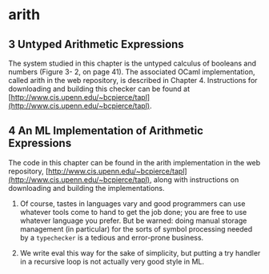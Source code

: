 arith
======


3 Untyped Arithmetic Expressions
---------------------------------

The system studied in this chapter is the untyped calculus of booleans and numbers (Figure 3- 2, on page 41). The associated OCaml implementation, called arith in the web repository, is described in Chapter 4. Instructions for downloading and building this checker can be found at [http://www.cis.upenn.edu/~bcpierce/tapl](http://www.cis.upenn.edu/~bcpierce/tapl).


4 An ML Implementation of Arithmetic Expressions
-------------------------------------------------

The code in this chapter can be found in the arith implementation in the web repository,
[http://www.cis.upenn.edu/~bcpierce/tapl](http://www.cis.upenn.edu/~bcpierce/tapl), along with instructions on downloading and building the implementations.

1. Of course, tastes in languages vary and good programmers can use whatever tools come to hand to get the job done; you are free to use whatever language you prefer. But be warned: doing manual storage management (in particular) for the sorts of symbol processing needed by a `typechecker` is a tedious and error-prone business.

2. We write eval this way for the sake of simplicity, but putting a try handler in a recursive loop is not actually very good style in ML.
